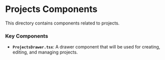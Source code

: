 # Projects Components

This directory contains components related to projects.

### Key Components

- **`ProjectsDrawer.tsx`**: A drawer component that will be used for creating, editing, and managing projects.
